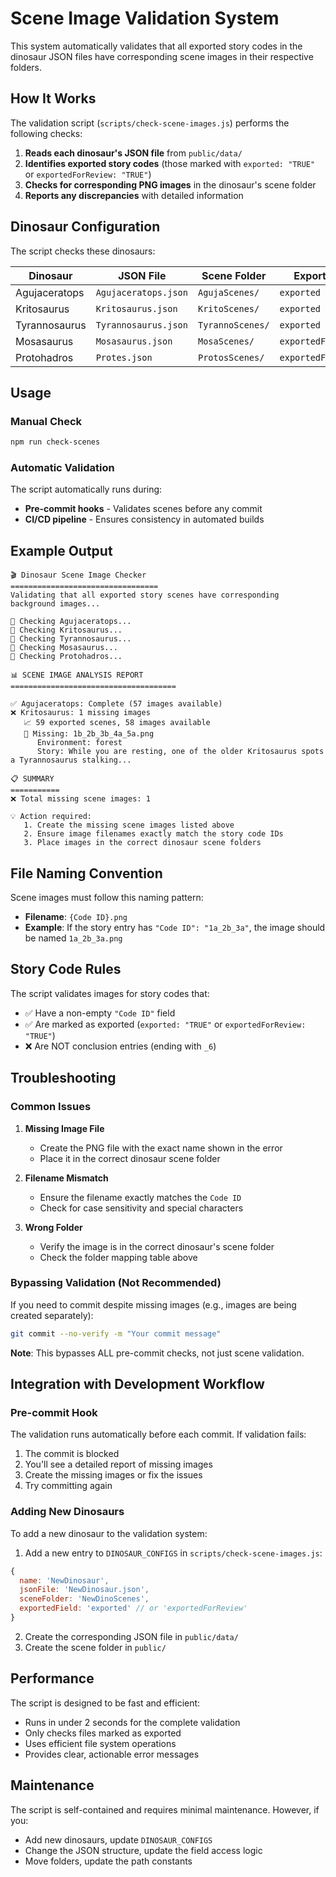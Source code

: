 # Scene Image Validation System

This system automatically validates that all exported story codes in the dinosaur JSON files have corresponding scene images in their respective folders.

## How It Works

The validation script (`scripts/check-scene-images.js`) performs the following checks:

1. **Reads each dinosaur's JSON file** from `public/data/`
2. **Identifies exported story codes** (those marked with `exported: "TRUE"` or `exportedForReview: "TRUE"`)
3. **Checks for corresponding PNG images** in the dinosaur's scene folder
4. **Reports any discrepancies** with detailed information

## Dinosaur Configuration

The script checks these dinosaurs:

| Dinosaur      | JSON File            | Scene Folder     | Export Field        |
| ------------- | -------------------- | ---------------- | ------------------- |
| Agujaceratops | `Agujaceratops.json` | `AgujaScenes/`   | `exported`          |
| Kritosaurus   | `Kritosaurus.json`   | `KritoScenes/`   | `exported`          |
| Tyrannosaurus | `Tyrannosaurus.json` | `TyrannoScenes/` | `exported`          |
| Mosasaurus    | `Mosasaurus.json`    | `MosaScenes/`    | `exportedForReview` |
| Protohadros   | `Protes.json`        | `ProtosScenes/`  | `exportedForReview` |

## Usage

### Manual Check

```bash
npm run check-scenes
```

### Automatic Validation

The script automatically runs during:

- **Pre-commit hooks** - Validates scenes before any commit
- **CI/CD pipeline** - Ensures consistency in automated builds

## Example Output

```
🎬 Dinosaur Scene Image Checker
=================================
Validating that all exported story scenes have corresponding background images...

🦕 Checking Agujaceratops...
🦕 Checking Kritosaurus...
🦕 Checking Tyrannosaurus...
🦕 Checking Mosasaurus...
🦕 Checking Protohadros...

📊 SCENE IMAGE ANALYSIS REPORT
=====================================

✅ Agujaceratops: Complete (57 images available)
❌ Kritosaurus: 1 missing images
   📈 59 exported scenes, 58 images available
   📸 Missing: 1b_2b_3b_4a_5a.png
      Environment: forest
      Story: While you are resting, one of the older Kritosaurus spots a Tyrannosaurus stalking...

📋 SUMMARY
===========
❌ Total missing scene images: 1

💡 Action required:
   1. Create the missing scene images listed above
   2. Ensure image filenames exactly match the story code IDs
   3. Place images in the correct dinosaur scene folders
```

## File Naming Convention

Scene images must follow this naming pattern:

- **Filename**: `{Code ID}.png`
- **Example**: If the story entry has `"Code ID": "1a_2b_3a"`, the image should be named `1a_2b_3a.png`

## Story Code Rules

The script validates images for story codes that:

- ✅ Have a non-empty `"Code ID"` field
- ✅ Are marked as exported (`exported: "TRUE"` or `exportedForReview: "TRUE"`)
- ❌ Are NOT conclusion entries (ending with `_6`)

## Troubleshooting

### Common Issues

1. **Missing Image File**

    - Create the PNG file with the exact name shown in the error
    - Place it in the correct dinosaur scene folder

2. **Filename Mismatch**

    - Ensure the filename exactly matches the `Code ID`
    - Check for case sensitivity and special characters

3. **Wrong Folder**
    - Verify the image is in the correct dinosaur's scene folder
    - Check the folder mapping table above

### Bypassing Validation (Not Recommended)

If you need to commit despite missing images (e.g., images are being created separately):

```bash
git commit --no-verify -m "Your commit message"
```

**Note**: This bypasses ALL pre-commit checks, not just scene validation.

## Integration with Development Workflow

### Pre-commit Hook

The validation runs automatically before each commit. If validation fails:

1. The commit is blocked
2. You'll see a detailed report of missing images
3. Create the missing images or fix the issues
4. Try committing again

### Adding New Dinosaurs

To add a new dinosaur to the validation system:

1. Add a new entry to `DINOSAUR_CONFIGS` in `scripts/check-scene-images.js`:

```javascript
{
  name: 'NewDinosaur',
  jsonFile: 'NewDinosaur.json',
  sceneFolder: 'NewDinoScenes',
  exportedField: 'exported' // or 'exportedForReview'
}
```

2. Create the corresponding JSON file in `public/data/`
3. Create the scene folder in `public/`

## Performance

The script is designed to be fast and efficient:

- Runs in under 2 seconds for the complete validation
- Only checks files marked as exported
- Uses efficient file system operations
- Provides clear, actionable error messages

## Maintenance

The script is self-contained and requires minimal maintenance. However, if you:

- Add new dinosaurs, update `DINOSAUR_CONFIGS`
- Change the JSON structure, update the field access logic
- Move folders, update the path constants
